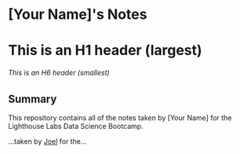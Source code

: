 # [Your Name]'s Notes
# This is an H1 header (largest)
###### This is an H6 header (smallest)
## Summary 

This repository contains all of the notes taken by [Your Name] for the Lighthouse Labs Data Science Bootcamp.

...taken by [Joel](https://github.com/JoelCodes) for the...